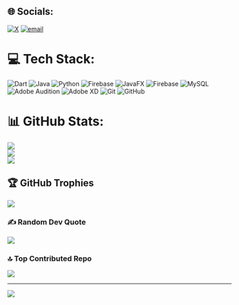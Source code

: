 
## 🌐 Socials:
[![X](https://img.shields.io/badge/X-black.svg?logo=X&logoColor=white)](https://x.com/@_JamesKwao) [![email](https://img.shields.io/badge/Email-D14836?logo=gmail&logoColor=white)](mailto:Jameskwaw1@gmail.com ) 

# 💻 Tech Stack:
![Dart](https://img.shields.io/badge/dart-%230175C2.svg?style=for-the-badge&logo=dart&logoColor=white) ![Java](https://img.shields.io/badge/java-%23ED8B00.svg?style=for-the-badge&logo=openjdk&logoColor=white) ![Python](https://img.shields.io/badge/python-3670A0?style=for-the-badge&logo=python&logoColor=ffdd54) ![Firebase](https://img.shields.io/badge/firebase-%23039BE5.svg?style=for-the-badge&logo=firebase) ![JavaFX](https://img.shields.io/badge/javafx-%23FF0000.svg?style=for-the-badge&logo=javafx&logoColor=white) ![Firebase](https://img.shields.io/badge/firebase-a08021?style=for-the-badge&logo=firebase&logoColor=ffcd34) ![MySQL](https://img.shields.io/badge/mysql-4479A1.svg?style=for-the-badge&logo=mysql&logoColor=white) ![Adobe Audition](https://img.shields.io/badge/Adobe%20Audition-9999FF.svg?style=for-the-badge&logo=Adobe%20Audition&logoColor=white) ![Adobe XD](https://img.shields.io/badge/Adobe%20XD-470137?style=for-the-badge&logo=Adobe%20XD&logoColor=#FF61F6) ![Git](https://img.shields.io/badge/git-%23F05033.svg?style=for-the-badge&logo=git&logoColor=white) ![GitHub](https://img.shields.io/badge/github-%23121011.svg?style=for-the-badge&logo=github&logoColor=white)
# 📊 GitHub Stats:
![](https://github-readme-stats.vercel.app/api?username=James-Kwao&theme=dark&hide_border=false&include_all_commits=true&count_private=false)<br/>
![](https://nirzak-streak-stats.vercel.app/?user=James-Kwao&theme=dark&hide_border=false)<br/>
![](https://github-readme-stats.vercel.app/api/top-langs/?username=James-Kwao&theme=dark&hide_border=false&include_all_commits=true&count_private=false&layout=compact)

## 🏆 GitHub Trophies
![](https://github-profile-trophy.vercel.app/?username=James-Kwao&theme=buefy&no-frame=false&no-bg=true&margin-w=4)

### ✍️ Random Dev Quote
![](https://quotes-github-readme.vercel.app/api?type=vetical&theme=dark)

### 🔝 Top Contributed Repo
![](https://github-contributor-stats.vercel.app/api?username=James-Kwao&limit=5&theme=dark&combine_all_yearly_contributions=true)

---
[![](https://visitcount.itsvg.in/api?id=James-Kwao&icon=0&color=0)](https://visitcount.itsvg.in)

<!-- Proudly created with GPRM ( https://gprm.itsvg.in ) -->
